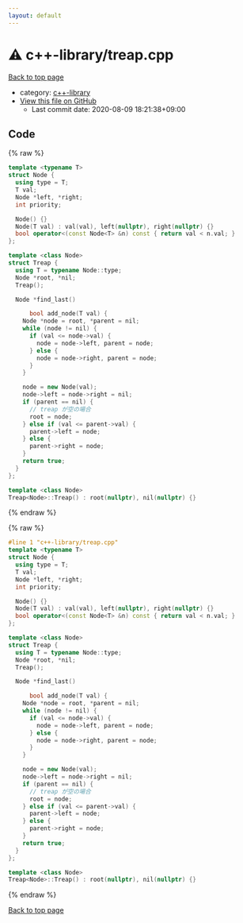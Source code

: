 ```yaml
---
layout: default
---
```


<!-- mathjax config similar to math.stackexchange -->
<script type="text/javascript" async
  src="https://cdnjs.cloudflare.com/ajax/libs/mathjax/2.7.5/MathJax.js?config=TeX-MML-AM_CHTML">
</script>
<script type="text/x-mathjax-config">
  MathJax.Hub.Config({
    TeX: { equationNumbers: { autoNumber: "AMS" }},
    tex2jax: {
      inlineMath: [ ['$','$'] ],
      processEscapes: true
    },
    "HTML-CSS": { matchFontHeight: false },
    displayAlign: "left",
    displayIndent: "2em"
  });
</script>

<script type="text/javascript" src="https://cdnjs.cloudflare.com/ajax/libs/jquery/3.4.1/jquery.min.js"></script>
<script src="https://cdn.jsdelivr.net/npm/jquery-balloon-js@1.1.2/jquery.balloon.min.js" integrity="sha256-ZEYs9VrgAeNuPvs15E39OsyOJaIkXEEt10fzxJ20+2I=" crossorigin="anonymous"></script>
<script type="text/javascript" src="../../assets/js/copy-button.js"></script>
<link rel="stylesheet" href="../../assets/css/copy-button.css" />


# :warning: c++-library/treap.cpp

<a href="../../index.html">Back to top page</a>

* category: <a href="../../index.html#97d0d85922e0aae2441e69f2870930aa">c++-library</a>
* <a href="{{ site.github.repository_url }}/blob/master/c++-library/treap.cpp">View this file on GitHub</a>
    - Last commit date: 2020-08-09 18:21:38+09:00




## Code

<a id="unbundled"></a>
{% raw %}
```cpp
template <typename T>
struct Node {
  using type = T;
  T val;
  Node *left, *right;
  int priority;

  Node() {}
  Node(T val) : val(val), left(nullptr), right(nullptr) {}
  bool operator<(const Node<T> &n) const { return val < n.val; }
};

template <class Node>
struct Treap {
  using T = typename Node::type;
  Node *root, *nil;
  Treap();

  Node *find_last()

      bool add_node(T val) {
    Node *node = root, *parent = nil;
    while (node != nil) {
      if (val <= node->val) {
        node = node->left, parent = node;
      } else {
        node = node->right, parent = node;
      }
    }

    node = new Node(val);
    node->left = node->right = nil;
    if (parent == nil) {
      // treap が空の場合
      root = node;
    } else if (val <= parent->val) {
      parent->left = node;
    } else {
      parent->right = node;
    }
    return true;
  }
};

template <class Node>
Treap<Node>::Treap() : root(nullptr), nil(nullptr) {}
```
{% endraw %}

<a id="bundled"></a>
{% raw %}
```cpp
#line 1 "c++-library/treap.cpp"
template <typename T>
struct Node {
  using type = T;
  T val;
  Node *left, *right;
  int priority;

  Node() {}
  Node(T val) : val(val), left(nullptr), right(nullptr) {}
  bool operator<(const Node<T> &n) const { return val < n.val; }
};

template <class Node>
struct Treap {
  using T = typename Node::type;
  Node *root, *nil;
  Treap();

  Node *find_last()

      bool add_node(T val) {
    Node *node = root, *parent = nil;
    while (node != nil) {
      if (val <= node->val) {
        node = node->left, parent = node;
      } else {
        node = node->right, parent = node;
      }
    }

    node = new Node(val);
    node->left = node->right = nil;
    if (parent == nil) {
      // treap が空の場合
      root = node;
    } else if (val <= parent->val) {
      parent->left = node;
    } else {
      parent->right = node;
    }
    return true;
  }
};

template <class Node>
Treap<Node>::Treap() : root(nullptr), nil(nullptr) {}

```
{% endraw %}

<a href="../../index.html">Back to top page</a>

